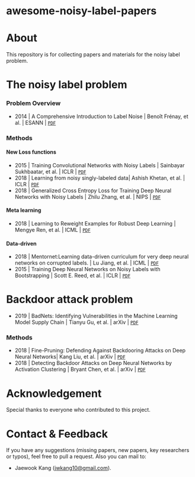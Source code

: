 # awesome-noisy-label-papers


# About
This repository is for collecting papers and materials for the noisy label problem.


# The noisy label problem 

### Problem Overview
- 2014 | A Comprehensive Introduction to Label Noise | Benoît Frénay, et al. | ESANN | [`PDF`](https://pdfs.semanticscholar.org/c44f/388832d6f309b1bb9ccdeddee491f195e6cd.pdf)

### Methods
#### New Loss functions
- 2015 | Training Convolutional Networks with Noisy Labels | Sainbayar Sukhbaatar, et al. | ICLR | [`PDF`](https://arxiv.org/abs/1406.2080)
- 2018 | Learning from noisy singly-labeled data| Ashish Khetan, et al. | ICLR | [`PDF`](https://arxiv.org/pdf/1810.11874.pdf)
- 2018 | Generalized Cross Entropy Loss for Training Deep Neural Networks with Noisy Labels | Zhilu Zhang, et al. | NIPS | [`PDF`](https://arxiv.org/pdf/1805.07836.pdf)

#### Meta learning
- 2018 | Learning to Reweight Examples for Robust Deep Learning | Mengye Ren, et al. | ICML | [`PDF`](https://arxiv.org/pdf/1803.09050.pdf)

#### Data-driven
- 2018 | Mentornet:Learning data-driven curriculum for very deep neural networks on corrupted labels. | Lu Jiang, et al. | ICML | [`PDF`](https://arxiv.org/pdf/1712.05055.pdf)
- 2015 | Training Deep Neural Networks on Noisy Labels with Bootstrapping | Scott E. Reed, et al. | ICLR | [`PDF`](https://arxiv.org/pdf/1412.6596.pdf)

# Backdoor attack problem
- 2019 | BadNets: Identifying Vulnerabilities in the Machine Learning Model Supply Chain | Tianyu Gu, et al. | arXiv | [`PDF`](https://arxiv.org/pdf/1708.06733.pdf)


### Methods
- 2018 | Fine-Pruning: Defending Against Backdooring Attacks on Deep Neural Networks| Kang Liu, et al. | arXiv | [`PDF`](https://arxiv.org/abs/1805.12185)
- 2018 | Detecting Backdoor Attacks on Deep Neural Networks by Activation Clustering | Bryant Chen, et al. | arXiv | [`PDF`](https://arxiv.org/pdf/1811.03728.pdf)


# Acknowledgement
Special thanks to everyone who contributed to this project.


# Contact & Feedback
If you have any suggestions (missing papers, new papers, key researchers or typos), feel free to pull a request. Also you can mail to:
+ Jaewook Kang (jwkang10@gmail.com).


